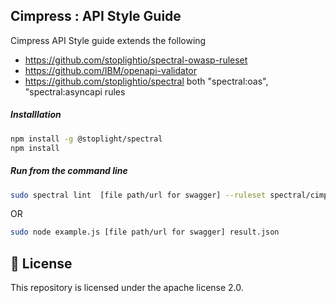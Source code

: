 ## Cimpress : API Style Guide 

Cimpress API Style guide extends the following 
- https://github.com/stoplightio/spectral-owasp-ruleset
- https://github.com/IBM/openapi-validator
- https://github.com/stoplightio/spectral both "spectral:oas", "spectral:asyncapi rules 


##### Installlation 
``` bash
npm install -g @stoplight/spectral
npm install
```

##### Run from the command line 
``` bash
sudo spectral lint  [file path/url for swagger] --ruleset spectral/cimpress.all.yaml
```

OR 

``` bash
sudo node example.js [file path/url for swagger] result.json
```


## 📜 License

This repository is licensed under the apache license 2.0.





